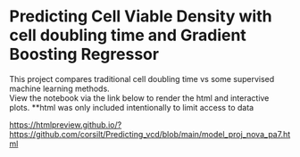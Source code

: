 # Predicting Cell Viable Density with cell doubling time and Gradient Boosting Regressor
This project compares traditional cell doubling time vs some supervised machine learning methods.
<br>
View the notebook via the link below to render the html and interactive plots.
**html was only included intentionally to limit access to data

https://htmlpreview.github.io/?https://github.com/corsilt/Predicting_vcd/blob/main/model_proj_nova_pa7.html
